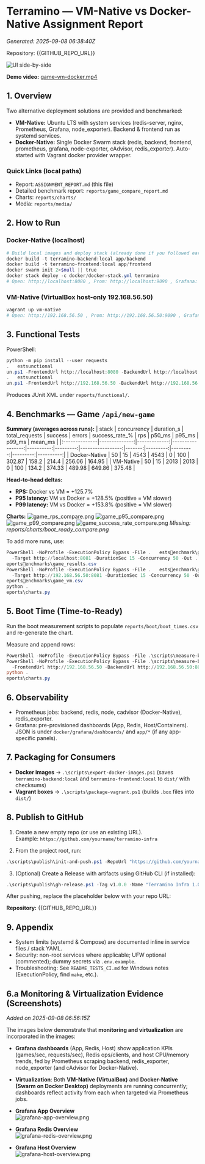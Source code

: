# Terramino — VM-Native vs Docker-Native Assignment Report
_Generated: 2025-09-08 06:38:40Z_

Repository: {{GITHUB_REPO_URL}}

![UI side-by-side](reports/media/ui-side-by-side.png)


**Demo video:** [game-vm-docker.mp4](reports/media/game-vm-docker.mp4)


## 1. Overview
Two alternative deployment solutions are provided and benchmarked:

- **VM-Native:** Ubuntu LTS with system services (redis-server, nginx, Prometheus, Grafana, node_exporter). Backend & frontend run as systemd services.
- **Docker-Native:** Single Docker Swarm stack (redis, backend, frontend, prometheus, grafana, node-exporter, cAdvisor, redis_exporter). Auto-started with Vagrant docker provider wrapper.

### Quick Links (local paths)
- Report: `ASSIGNMENT_REPORT.md` (this file)
- Detailed benchmark report: `reports/game_compare_report.md`
- Charts: `reports/charts/`
- Media: `reports/media/`

## 2. How to Run

### Docker-Native (localhost)
```powershell
# Build local images and deploy stack (already done if you followed earlier steps)
docker build -t terramino-backend:local app/backend
docker build -t terramino-frontend:local app/frontend
docker swarm init 2>$null || true
docker stack deploy -c docker/docker-stack.yml terramino
# Open: http://localhost:8080 , Prom: http://localhost:9090 , Grafana: http://localhost:3000
```

### VM-Native (VirtualBox host-only 192.168.56.50)
```powershell
vagrant up vm-native
# Open: http://192.168.56.50 , Prom: http://192.168.56.50:9090 , Grafana: http://192.168.56.50:3000
```

## 3. Functional Tests
PowerShell:
```powershell
python -m pip install --user requests
.	estsunctional
un.ps1 -FrontendUrl http://localhost:8080 -BackendUrl http://localhost:8081 -PromUrl http://localhost:9090 -GrafanaUrl http://localhost:3000
.	estsunctional
un.ps1 -FrontendUrl http://192.168.56.50 -BackendUrl http://192.168.56.50:8081 -PromUrl http://192.168.56.50:9090 -GrafanaUrl http://192.168.56.50:3000
```
Produces JUnit XML under `reports/functional/`.

## 4. Benchmarks — Game `/api/new-game`
**Summary (averages across runs):**
| stack         |   concurrency |   duration_s |   total_requests |   success |   errors |   success_rate_% |    rps |   p50_ms |   p95_ms |   p99_ms |   mean_ms |
|:--------------|--------------:|-------------:|-----------------:|----------:|---------:|-----------------:|-------:|---------:|---------:|---------:|----------:|
| Docker-Native |            50 |           15 |             4543 |      4543 |        0 |              100 | 302.87 |   158.2  |   214.4  |   256.06 |    164.95 |
| VM-Native     |            50 |           15 |             2013 |      2013 |        0 |              100 | 134.2  |   374.33 |   489.98 |   649.86 |    375.48 |

**Head-to-head deltas:**
- **RPS:** Docker vs VM = +125.7%
- **P95 latency:** VM vs Docker = +128.5% (positive = VM slower)
- **P99 latency:** VM vs Docker = +153.8% (positive = VM slower)

**Charts:**
![game_rps_compare.png](reports/charts/game_rps_compare.png)
![game_p95_compare.png](reports/charts/game_p95_compare.png)
![game_p99_compare.png](reports/charts/game_p99_compare.png)
![game_success_rate_compare.png](reports/charts/game_success_rate_compare.png)
_Missing: reports/charts/boot_ready_compare.png_

To add more runs, use:
```powershell
PowerShell -NoProfile -ExecutionPolicy Bypass -File .	estsenchmark\game_bench.ps1 `
  -Target http://localhost:8081 -DurationSec 15 -Concurrency 50 -Out .
eportsenchmarks\game_results.csv
PowerShell -NoProfile -ExecutionPolicy Bypass -File .	estsenchmark\game_bench.ps1 `
  -Target http://192.168.56.50:8081 -DurationSec 15 -Concurrency 50 -Out .
eportsenchmarks\game_vm.csv
python .
eports\charts.py
```

## 5. Boot Time (Time-to-Ready)
Run the boot measurement scripts to populate `reports/boot/boot_times.csv` and re-generate the chart.

Measure and append rows:
```powershell
PowerShell -NoProfile -ExecutionPolicy Bypass -File .\scripts\measure-boot.ps1 -Stack docker -Rebuild
PowerShell -NoProfile -ExecutionPolicy Bypass -File .\scripts\measure-boot.ps1 -Stack vm -VmName vm-native -Rebuild `
  -FrontendUrl http://192.168.56.50 -BackendUrl http://192.168.56.50:8081 -PromUrl http://192.168.56.50:9090 -GrafanaUrl http://192.168.56.50:3000
python .
eports\charts.py
```

## 6. Observability
- Prometheus jobs: backend, redis, node, cadvisor (Docker-Native), redis_exporter.
- Grafana: pre-provisioned dashboards (App, Redis, Host/Containers). JSON is under `docker/grafana/dashboards/` and `app/*` (if any app-specific panels).

## 7. Packaging for Consumers
- **Docker images** → `.\scripts\export-docker-images.ps1` (saves `terramino-backend:local` and `terramino-frontend:local` to `dist/` with checksums)
- **Vagrant boxes** → `.\scripts\package-vagrant.ps1` (builds `.box` files into `dist/`)

## 8. Publish to GitHub

1. Create a new empty repo (or use an existing URL).  
   Example: `https://github.com/yourname/terramino-infra`

2. From the project root, run:
```powershell
.\scripts\publish\init-and-push.ps1 -RepoUrl "https://github.com/yourname/terramino-infra.git"
```

3. (Optional) Create a Release with artifacts using GitHub CLI (if installed):
```powershell
.\scripts\publish\gh-release.ps1 -Tag v1.0.0 -Name "Terramino Infra 1.0.0" -NotesFile .\ASSIGNMENT_REPORT.md
```

After pushing, replace the placeholder below with your repo URL:

**Repository:** {{GITHUB_REPO_URL}}

## 9. Appendix
- System limits (systemd & Compose) are documented inline in service files / stack YAML.
- Security: non-root services where applicable; UFW optional (commented); dummy secrets via `.env.example`.
- Troubleshooting: See `README_TESTS_CI.md` for Windows notes (ExecutionPolicy, find `make`, etc.).


## 6.a Monitoring & Virtualization Evidence (Screenshots)

_Added on 2025-09-08 06:56:15Z_

The images below demonstrate that **monitoring and virtualization** are incorporated in the images:

- **Grafana dashboards** (App, Redis, Host) show application KPIs (games/sec, requests/sec), Redis ops/clients, and host CPU/memory trends, fed by Prometheus scraping backend, redis_exporter, node_exporter (and cAdvisor for Docker-Native).
- **Virtualization**: Both **VM-Native (VirtualBox)** and **Docker-Native (Swarm on Docker Desktop)** deployments are running concurrently; dashboards reflect activity from each when targeted via Prometheus jobs.

- **Grafana App Overview**  
  ![grafana-app-overview.png](reports/media/grafana-app-overview.png)
- **Grafana Redis Overview**  
  ![grafana-redis-overview.png](reports/media/grafana-redis-overview.png)
- **Grafana Host Overview**  
  ![grafana-host-overview.png](reports/media/grafana-host-overview.png)
